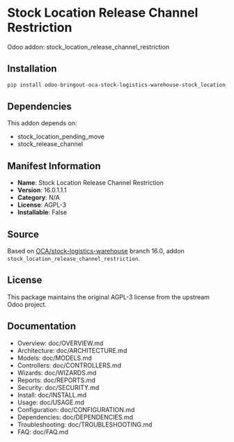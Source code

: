 # Stock Location Release Channel Restriction

Odoo addon: stock_location_release_channel_restriction

## Installation

```bash
pip install odoo-bringout-oca-stock-logistics-warehouse-stock_location_release_channel_restriction
```

## Dependencies

This addon depends on:
- stock_location_pending_move
- stock_release_channel

## Manifest Information

- **Name**: Stock Location Release Channel Restriction
- **Version**: 16.0.1.1.1
- **Category**: N/A
- **License**: AGPL-3
- **Installable**: False

## Source

Based on [OCA/stock-logistics-warehouse](https://github.com/OCA/stock-logistics-warehouse) branch 16.0, addon `stock_location_release_channel_restriction`.

## License

This package maintains the original AGPL-3 license from the upstream Odoo project.

## Documentation

- Overview: doc/OVERVIEW.md
- Architecture: doc/ARCHITECTURE.md
- Models: doc/MODELS.md
- Controllers: doc/CONTROLLERS.md
- Wizards: doc/WIZARDS.md
- Reports: doc/REPORTS.md
- Security: doc/SECURITY.md
- Install: doc/INSTALL.md
- Usage: doc/USAGE.md
- Configuration: doc/CONFIGURATION.md
- Dependencies: doc/DEPENDENCIES.md
- Troubleshooting: doc/TROUBLESHOOTING.md
- FAQ: doc/FAQ.md
